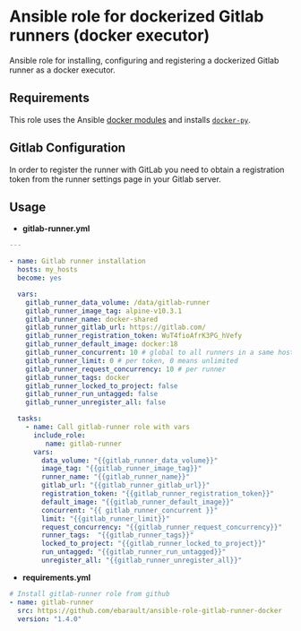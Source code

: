 # Ansible role for dockerized Gitlab runners (docker executor)

Ansible role for installing, configuring and registering a dockerized Gitlab runner as a docker executor.

## Requirements

This role uses the Ansible [docker modules](http://docs.ansible.com/ansible/latest/guide_docker.html) and installs
[`docker-py`](http://docs.ansible.com/ansible/latest/guide_docker.html#requirements).

## Gitlab Configuration

In order to register the runner with GitLab you need to obtain a registration token from
the runner settings page in your Gitlab server.

## Usage

- **gitlab-runner.yml**

```yml
---

- name: Gitlab runner installation
  hosts: my_hosts
  become: yes

  vars:
    gitlab_runner_data_volume: /data/gitlab-runner
    gitlab_runner_image_tag: alpine-v10.3.1
    gitlab_runner_name: docker-shared
    gitlab_runner_gitlab_url: https://gitlab.com/
    gitlab_runner_registration_token: WuT4fioAfrK3PG_hVefy
    gitlab_runner_default_image: docker:18
    gitlab_runner_concurrent: 10 # global to all runners in a same host
    gitlab_runner_limit: 0 # per token, 0 means unlimited
    gitlab_runner_request_concurrency: 10 # per runner
    gitlab_runner_tags: docker
    gitlab_runner_locked_to_project: false
    gitlab_runner_run_untagged: false
    gitlab_runner_unregister_all: false

  tasks:
    - name: Call gitlab-runner role with vars
      include_role:
         name: gitlab-runner
      vars:
        data_volume: "{{gitlab_runner_data_volume}}"
        image_tag: "{{gitlab_runner_image_tag}}"
        runner_name: "{{gitlab_runner_name}}"
        gitlab_url: "{{gitlab_runner_gitlab_url}}"
        registration_token: "{{gitlab_runner_registration_token}}"
        default_image: "{{gitlab_runner_default_image}}"
        concurrent: "{{ gitlab_runner_concurrent }}"
        limit: "{{gitlab_runner_limit}}"
        request_concurrency: "{{gitlab_runner_request_concurrency}}"
        runner_tags:  "{{gitlab_runner_tags}}"
        locked_to_project: "{{gitlab_runner_locked_to_project}}"
        run_untagged: "{{gitlab_runner_run_untagged}}"
        unregister_all: "{{gitlab_runner_unregister_all}}"
```

- **requirements.yml**

```yml
# Install gitlab-runner role from github
- name: gitlab-runner
  src: https://github.com/ebarault/ansible-role-gitlab-runner-docker
  version: "1.4.0"
```
